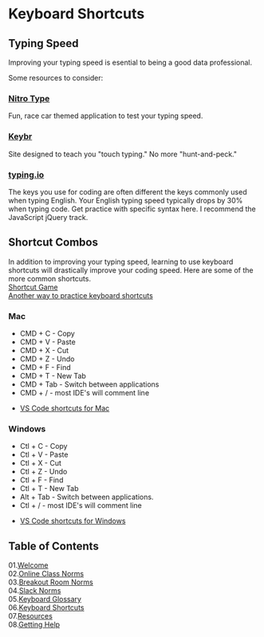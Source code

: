 # Keyboard Shortcuts

## Typing Speed
Improving your typing speed is esential to being a good data professional. 

Some resources to consider: 

### [Nitro Type](https://www.nitrotype.com/)
Fun, race car themed application to test your typing speed. 

### [Keybr](https://www.keybr.com/)
Site designed to teach you "touch typing." No more "hunt-and-peck." 

### [typing.io](https://typing.io/)
The keys you use for coding are often different the keys commonly used when typing English. Your English typing speed typically drops by 30% when typing code. Get practice with specific syntax here. I recommend the JavaScript jQuery track.

## Shortcut Combos
In addition to improving your typing speed, learning to use keyboard shortcuts will drastically improve your coding speed. Here are some of the more common shortcuts. 
<br>
[Shortcut Game](https://mattshaw.org/projects/shortcutgame/)
<br>
[Another way to practice keyboard shortcuts](https://www.shortcutfoo.com/)


### Mac

* CMD + C - Copy
* CMD + V - Paste
* CMD + X - Cut
* CMD + Z - Undo
* CMD + F - Find
* CMD + T - New Tab
* CMD + Tab - Switch between applications
* CMD + / - most IDE's will comment line 

- [VS Code shortcuts for Mac](https://code.visualstudio.com/shortcuts/keyboard-shortcuts-macos.pdf)


### Windows

* Ctl + C - Copy
* Ctl + V - Paste
* Ctl + X - Cut
* Ctl + Z - Undo
* Ctl + F - Find
* Ctl + T - New Tab
* Alt + Tab - Switch between applications. 
* Ctl + / - most IDE's will comment line 

- [VS Code shortcuts for Windows](https://code.visualstudio.com/shortcuts/keyboard-shortcuts-windows.pdf)


## Table of Contents

01.[Welcome](01-Welcome.md)<br>
02.[Online Class Norms](02-Online-Class-Norms.md)<br>
03.[Breakout Room Norms](03-Breakout-Room-Norms.md)<br>
04.[Slack Norms](04-Slack-Norms.md)<br>
05.[Keyboard Glossary](05-Keyboard-Glossary.md)<br>
06.[Keyboard Shortcuts](06-Keyboard-Shortcuts.md)<br>
07.[Resources](07-Resources.md)<br>
08.[Getting Help](08-Getting-Help.md)<br>
